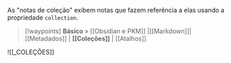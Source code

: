 As "notas de coleção" exibem notas que fazem referência a elas usando a propriedade `collection`.  

> [!waypoints] **Básico** »  [[Obsidian e PKM]]  |[[Markdown]]| [[Metadados]]  | **[[Coleções]]** | [[Atalhos]]   


![[_COLEÇÕES]]

